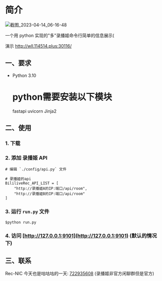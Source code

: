 # 简介

![截图_2023-04-14_06-16-48](https://user-images.githubusercontent.com/39889850/231895578-1c243467-7f52-4ea3-a9ab-0eb1919220d7.png)

一个用 python 实现的"多"录播姬命令行简单的信息展示(

演示 http://wll.114514.plus:30116/

## 一、要求

- Python 3.10
    # python需要安装以下模块
    fastapi
    uvicorn
    Jinja2


## 二、使用

### 1. 下载

### 2. 添加 录播姬 API

    # 编辑 `./config/api.py` 文件

    # 录播姬的api
    BililiveRec_API_LIST = [
        "http://录播姬A的IP:端口/api/room",
        "http://录播姬B的IP:端口/api/room"
    ]

### 3. 运行 `run.py` 文件

    $python run.py

### 4. 访问 [http://127.0.0.1:9101](http://127.0.0.1:9101) (默认的情况下)

## 三、联系

Rec-NIC 今天也是咕咕咕的一天: [722935608](https://jq.qq.com/?_wv=1027&k=KI1Ly3kG)
(录播姬非官方闲聊群但是官方)
